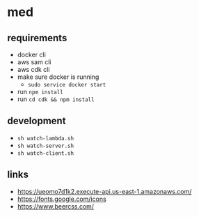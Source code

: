 # med

## requirements

- docker cli
- aws sam cli
- aws cdk cli
- make sure docker is running
  - `sudo service docker start`
- run `npm install`
- run `cd cdk && npm install`

## development

- `sh watch-lambda.sh`
- `sh watch-server.sh`
- `sh watch-client.sh`

## links
- https://ueomo7d1k2.execute-api.us-east-1.amazonaws.com/
- https://fonts.google.com/icons
- https://www.beercss.com/
